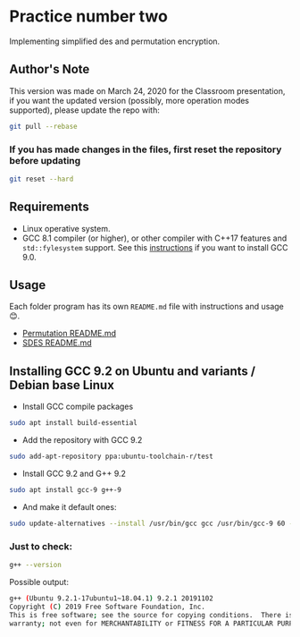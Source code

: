 # Practice number two
Implementing simplified des and permutation encryption.
## Author's Note
This version was made on March 24, 2020 for the Classroom presentation, if you want the updated version (possibly, more operation modes supported), please update the repo with:
```bash
git pull --rebase
```
### If you has made changes in the files, first reset the repository before updating
```bash
git reset --hard
```
## Requirements
- Linux operative system.
- GCC 8.1 compiler (or higher), or other compiler with C++17 features and `std::fylesystem` support. See this [instructions](#installing-gcc-9.2-on-ubuntu-and-variants-/-debian-base-linux) if you want to install GCC 9.0.

## Usage
Each folder program has its own `README.md` file with instructions and usage :blush:.
- [Permutation README.md](permutation/README.md)
- [SDES README.md](sdes/README.md)

## Installing GCC 9.2 on Ubuntu and variants / Debian base Linux
- Install GCC compile packages
```bash
sudo apt install build-essential
```
- Add the repository with GCC 9.2
```bash
sudo add-apt-repository ppa:ubuntu-toolchain-r/test
```
- Install GCC 9.2 and G++ 9.2
```bash
sudo apt install gcc-9 g++-9
```
- And make it default ones:
```bash
sudo update-alternatives --install /usr/bin/gcc gcc /usr/bin/gcc-9 60 --slave /usr/bin/g++ g++ /usr/bin/g++-9
```
### Just to check:
```bash
g++ --version
```
Possible output:
```bash
g++ (Ubuntu 9.2.1-17ubuntu1~18.04.1) 9.2.1 20191102
Copyright (C) 2019 Free Software Foundation, Inc.
This is free software; see the source for copying conditions.  There is NO
warranty; not even for MERCHANTABILITY or FITNESS FOR A PARTICULAR PURPOSE.
```